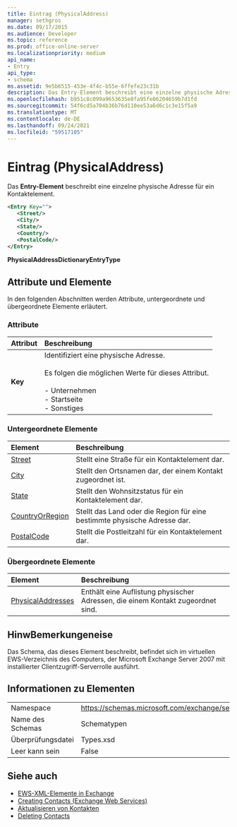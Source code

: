 ```yaml
---
title: Eintrag (PhysicalAddress)
manager: sethgros
ms.date: 09/17/2015
ms.audience: Developer
ms.topic: reference
ms.prod: office-online-server
ms.localizationpriority: medium
api_name:
- Entry
api_type:
- schema
ms.assetid: 9e5b6515-453e-4f4c-b55e-6ffefe23c31b
description: Das Entry-Element beschreibt eine einzelne physische Adresse für ein Kontaktelement.
ms.openlocfilehash: b951c8c099a9653635e8fa95fe06204659b7d1fd
ms.sourcegitcommit: 54f6cd5a704b36b76d110ee53a6d6c1c3e15f5a9
ms.translationtype: MT
ms.contentlocale: de-DE
ms.lasthandoff: 09/24/2021
ms.locfileid: "59517105"
---
```

# <a name="entry-physicaladdress"></a>Eintrag (PhysicalAddress)

Das **Entry-Element** beschreibt eine einzelne physische Adresse für ein Kontaktelement. 
  
```xml
<Entry Key="">
   <Street/>
   <City/>
   <State/>
   <Country/>
   <PostalCode/>
</Entry>
```

 **PhysicalAddressDictionaryEntryType**
## <a name="attributes-and-elements"></a>Attribute und Elemente

In den folgenden Abschnitten werden Attribute, untergeordnete und übergeordnete Elemente erläutert.
  
### <a name="attributes"></a>Attribute

|**Attribut**|**Beschreibung**|
|:-----|:-----|
|**Key** <br/> | Identifiziert eine physische Adresse.<br/><br/> Es folgen die möglichen Werte für dieses Attribut.<br/>  <br/>- Unternehmen  <br/>- Startseite  <br/>- Sonstiges  <br/> |
   
### <a name="child-elements"></a>Untergeordnete Elemente

|**Element**|**Beschreibung**|
|:-----|:-----|
|[Street](street.md) <br/> |Stellt eine Straße für ein Kontaktelement dar.  <br/> |
|[City](city.md) <br/> |Stellt den Ortsnamen dar, der einem Kontakt zugeordnet ist.  <br/> |
|[State](state-ex15websvcsotherref.md) <br/> |Stellt den Wohnsitzstatus für ein Kontaktelement dar.  <br/> |
|[CountryOrRegion](countryorregion.md) <br/> |Stellt das Land oder die Region für eine bestimmte physische Adresse dar.  <br/> |
|[PostalCode](postalcode.md) <br/> |Stellt die Postleitzahl für ein Kontaktelement dar.  <br/> |
   
### <a name="parent-elements"></a>Übergeordnete Elemente

|**Element**|**Beschreibung**|
|:-----|:-----|
|[PhysicalAddresses](physicaladdresses.md) <br/> |Enthält eine Auflistung physischer Adressen, die einem Kontakt zugeordnet sind.  <br/> |
   
## <a name="remarks"></a>HinwBemerkungeneise

Das Schema, das dieses Element beschreibt, befindet sich im virtuellen EWS-Verzeichnis des Computers, der Microsoft Exchange Server 2007 mit installierter Clientzugriff-Serverrolle ausführt.
  
## <a name="element-information"></a>Informationen zu Elementen

|||
|:-----|:-----|
|Namespace  <br/> |https://schemas.microsoft.com/exchange/services/2006/types  <br/> |
|Name des Schemas  <br/> |Schematypen  <br/> |
|Überprüfungsdatei  <br/> |Types.xsd  <br/> |
|Leer kann sein  <br/> |False  <br/> |
   
## <a name="see-also"></a>Siehe auch

- [EWS-XML-Elemente in Exchange](ews-xml-elements-in-exchange.md)
- [Creating Contacts (Exchange Web Services)](https://msdn.microsoft.com/library/4845917e-70d1-481c-bbd7-011ec6571789%28Office.15%29.aspx)  
- [Aktualisieren von Kontakten](https://msdn.microsoft.com/library/9a865953-b94a-4229-b632-2dee433314be%28Office.15%29.aspx)  
- [Deleting Contacts](https://msdn.microsoft.com/library/fcc3dc84-cd3e-455e-a1a7-ae6921c9b588%28Office.15%29.aspx)


